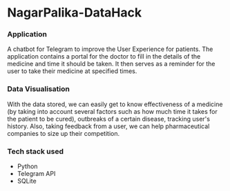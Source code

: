 # NagarPalika-DataHack

### Application
A chatbot for Telegram to improve the User Experience for patients.
The application contains a portal for the doctor to fill in the details of the medicine and time it should be taken. It then serves as a reminder for the user to take their medicine at specified times. 

### Data Visualisation
With the data stored, we can easily get to know effectiveness of a medicine (by taking into account several factors such as how much time it takes for the patient to be cured), outbreaks of a certain disease, tracking user's history. Also, taking feedback from a user, we can help pharmaceutical companies to size up their competition. 

### Tech stack used
* Python
* Telegram API
* SQLite
